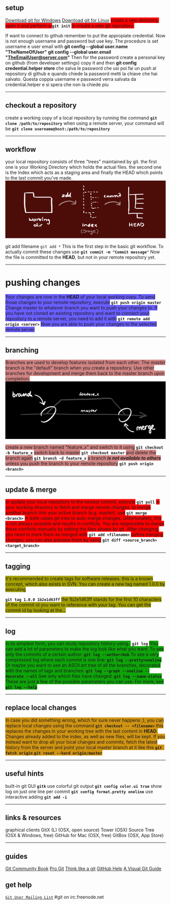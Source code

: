 


## **setup**
[Download git for Windows](http://msysgit.github.io/)
[Download git for Linux](http://git-scm.com/book/en/Getting-Started-Installing-Git)
<span style="background-color: #ff0000">
create a new directory, open it and perform a </span>
**`git init`**
<span style="background-color: #ff0000">to create a new git repository.</span>

If want to connect to github remember to put the appropiate credential. 
Now is not enough username and password but use key. 
The procedure is set username e user email with 
**git config --global user.name "TheNameOfUser"**
**git config --global user.email  "TheEmailUser@server.com"**
Then for the password create a personal key on github (from developer settings) copy it and then 
**git config credential.helper store** che salva le password che usi poi fai un push al repository di github e quando chiede la password metti la chiave che hai salvato. Questa coppia username e password verra salvata da credential.helper e si spera che non la chiede piu
* * *
## **checkout a repository**
<span >create a working copy of a local repository by running the command
**`git clone /path/to/repository`**
when using a remote server, your command will be
**`git clone username@host:/path/to/repository`**
</span>
* * *
## **workflow**
<span >your local repository consists of three "trees" maintained by git. the first one is your Working Directory which holds the actual files. the second one is the Index which acts as a staging area and finally the HEAD which points to the last commit you've made.</span>
![b52d9786187ed0db638745e11bdf4090.png](./_resources/b52d9786187ed0db638745e11bdf4090.png)

<span >git add filename
`git add *`
This is the first step in the basic git workflow. To actually commit these changes use
**`git commit -m "Commit message"`**
Now the file is committed to the **HEAD**, but not in your remote repository yet.</span>
* * *
# **pushing changes**
<span style="background-color: #695EFF">Your changes are now in the **HEAD** of your local working copy. To send those changes to your remote repository, execute</span>
**`git push origin master`**
<span style="background-color: #695EFF">Change master to whatever branch you want to push your changes to.
If you have not cloned an existing repository and want to connect your repository to a remote server, you need to add it with</span>
**`git remote add origin <server>`**
<span style="background-color: #695EFF">Now you are able to push your changes to the selected remote server</span>
* * *
## **branching**
<span style="background-color: #d08483">Branches are used to develop features isolated from each other. The *master* branch is the "default" branch when you create a repository. Use other branches for development and merge them back to the master branch upon completion.</span>
![e42b346f36ac217ca2cd6a383cf049ae.png](./_resources/e42b346f36ac217ca2cd6a383cf049ae.png)

<span style="background-color: #d08483">create a new branch named "feature_x" and switch to it using</span>
**`git checkout -b feature_x`**
<span style="background-color: #d08483">switch back to master</span>
**`git checkout master`**
<span style="background-color: #d08483">and delete the branch again</span>
**`git branch -d feature_x`**
<span style="background-color: #d08483">a branch ***is not available to others*** unless you push the branch to your remote repository</span>
**`git push origin <branch>`**
* * *
## **update & merge**
<span style="background-color: #ff0000">to update your local repository to the newest commit, execute</span>
**`git pull`**
<span style="background-color: #ff0000">in your working directory to fetch and merge remote changes.
to merge another branch into your active branch (e.g. master), use</span>
**`git merge <branch>`**
<span style="background-color: #ff0000">in both cases git tries to auto-merge changes. Unfortunately, this is not always possible and results in conflicts. You are responsible to merge those conflicts manually by editing the files shown by git. After changing, you need to mark them as merged with</span>
**`git add <filename>`**
<span style="background-color: #ff0000">before merging changes, you can also preview them by using</span>
**`git diff <source_branch> <target_branch>`**

* * *
## **tagging**
<span style="background-color: #A5A000">
it's recommended to create tags for software releases. this is a known concept, which also exists in SVN. You can create a new tag named 1.0.0 by executing</span>

**`git tag 1.0.0 1b2e1d63ff`**
<span style="background-color: #A5A000">
the 1b2e1d63ff stands for the first 10 characters of the commit id you want to reference with your tag. You can get the commit id by looking at the...</span>
* * *
## **log**
<span style="background-color: #0EA309">in its simplest form, you can study repository history using..</span> **`git log`**
<span style="background-color: #0EA309">iYou can add a lot of parameters to make the log look like what you want. To see only the commits of a certain author:
**`git log --author=bob`**
To see a very compressed log where each commit is one line:
**`git log --pretty=oneline`**
Or maybe you want to see an ASCII art tree of all the branches, decorated with the names of tags and branches:
**`git log --graph --oneline --decorate --all`**
See only which files have changed:
**`git log --name-status`**
These are just a few of the possible parameters you can use. For more, see **`git log --help`**
</span>
* * *
## **replace local changes**
<span style="background-color: #d09413">In case you did something wrong, which for sure never happens ;), you can replace local changes using the command
**`git checkout -- <filename>`**
this replaces the changes in your working tree with the last content in **HEAD**. Changes already added to the index, as well as new files, will be kept.
If you instead want to drop all your local changes and commits, fetch the latest history from the server and point your local master branch at it like this
**`git fetch origin`**
**`git reset --hard origin/master`**
</span>
* * *
## **useful hints**
built-in git GUI **`gitk`**
use colorful git output **`git config color.ui true`**
show log on just one line per commit **`git config format.pretty oneline`**
use interactive adding **`git add -i`**
* * *
## **links & resources**
graphical clients
GitX (L) (OSX, open source)
Tower (OSX)
Source Tree (OSX & Windows, free)
GitHub for Mac (OSX, free)
GitBox (OSX, App Store)
* * *
## guides
[Git Community Book](http://book.git-scm.com/)
[Pro Git](http://progit.org/book/)
[Think like a git](http://think-like-a-git.net/)
[GitHub Help](http://help.github.com/)
[A Visual Git Guide](http://marklodato.github.io/visual-git-guide/index-en.html)
## get help
[`Git User Mailing List`](http://groups.google.com/group/git-users/)
#git on irc.freenode.net